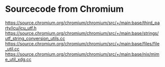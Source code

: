 # Sourcecode from Chromium

<https://source.chromium.org/chromium/chromium/src/+/main:base/third_party/icu/icu_utf.h>
<https://source.chromium.org/chromium/chromium/src/+/main:base/strings/utf_string_conversion_utils.cc>
<https://source.chromium.org/chromium/chromium/src/+/main:base/files/file_util.cc>
<https://source.chromium.org/chromium/chromium/src/+/main:base/nix/mime_util_xdg.cc>
